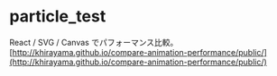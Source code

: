 # particle_test
React / SVG / Canvas でパフォーマンス比較。  
[http://khirayama.github.io/compare-animation-performance/public/](http://khirayama.github.io/compare-animation-performance/public/)
